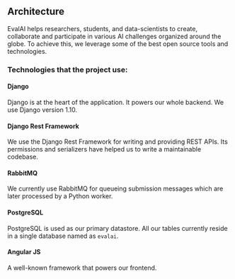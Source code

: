 ## Architecture

EvalAI helps researchers, students, and data-scientists to create, collaborate and participate in various AI challenges organized around the globe. To achieve this, we leverage some of the best open source tools and technologies.

### Technologies that the project use:

#### Django

Django is at the heart of the application. It powers our whole backend. We use Django version 1.10.

#### Django Rest Framework

We use the Django Rest Framework for writing and providing REST APIs. Its permissions and serializers have helped us to write a maintainable codebase.

#### RabbitMQ

We currently use RabbitMQ for queueing submission messages which are later processed by a Python worker.

#### PostgreSQL

PostgreSQL is used as our primary datastore. All our tables currently reside in a single database named as `evalai`.

#### Angular JS

A well-known framework that powers our frontend.
